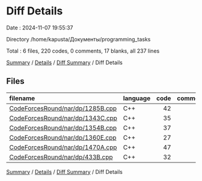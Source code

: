 # Diff Details

Date : 2024-11-07 19:55:37

Directory /home/kapusta/Документы/programming_tasks

Total : 6 files,  220 codes, 0 comments, 17 blanks, all 237 lines

[Summary](results.md) / [Details](details.md) / [Diff Summary](diff.md) / Diff Details

## Files
| filename | language | code | comment | blank | total |
| :--- | :--- | ---: | ---: | ---: | ---: |
| [CodeForcesRound/nar/dp/1285B.cpp](/CodeForcesRound/nar/dp/1285B.cpp) | C++ | 42 | 0 | 3 | 45 |
| [CodeForcesRound/nar/dp/1343C.cpp](/CodeForcesRound/nar/dp/1343C.cpp) | C++ | 35 | 0 | 3 | 38 |
| [CodeForcesRound/nar/dp/1354B.cpp](/CodeForcesRound/nar/dp/1354B.cpp) | C++ | 37 | 0 | 3 | 40 |
| [CodeForcesRound/nar/dp/1360E.cpp](/CodeForcesRound/nar/dp/1360E.cpp) | C++ | 27 | 0 | 3 | 30 |
| [CodeForcesRound/nar/dp/1470A.cpp](/CodeForcesRound/nar/dp/1470A.cpp) | C++ | 47 | 0 | 3 | 50 |
| [CodeForcesRound/nar/dp/433B.cpp](/CodeForcesRound/nar/dp/433B.cpp) | C++ | 32 | 0 | 2 | 34 |

[Summary](results.md) / [Details](details.md) / [Diff Summary](diff.md) / Diff Details